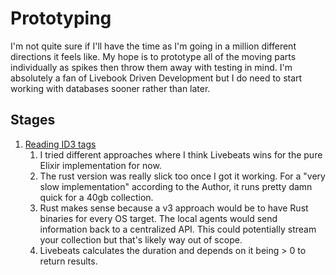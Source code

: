 # Prototyping

I'm not quite sure if I'll have the time as I'm going in a million different directions it feels like.
My hope is to prototype all of the moving parts individually as spikes then throw them away with testing in mind.
I'm absolutely a fan of Livebook Driven Development but I do need to start working with databases sooner rather than later.

## Stages

1. [Reading ID3 tags](livebooks/discography_prototype.livemd)
    1. I tried different approaches where I think Livebeats wins for the pure Elixir implementation for now.
    2. The rust version was really slick too once I got it working. For a "very slow implementation" according to the Author, it runs pretty damn quick for a 40gb collection.
    3. Rust makes sense because a v3 approach would be to have Rust binaries for every OS target. The local agents would send information back to a centralized API. This could potentially stream your collection but that's likely way out of scope.
    4. Livebeats calculates the duration and depends on it being > 0 to return results.
